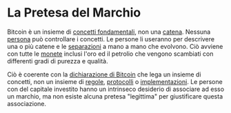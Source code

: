 # La Pretesa del Marchio



Bitcoin è un insieme di [concetti fondamentali](), non una [catena](). Nessuna [persona]() può controllare i concetti. Le persone li useranno per descrivere una o più catene e le [separazioni]() a mano a mano che evolvono. Ciò avviene con tutte le [monete]() inclusi l'oro ed il petrolio che vengono scambiati con differenti gradi di purezza e qualità.

Ciò è coerente con la [dichiarazione di Bitcoin]() che lega un insieme di concetti, non un insieme di [regole](), [protocolli]() o [implementazioni](). Le persone con del capitale investito hanno un intrinseco desiderio di associare ad esso un marchio, ma non esiste alcuna pretesa "legittima" per giustificare questa associazione.    

